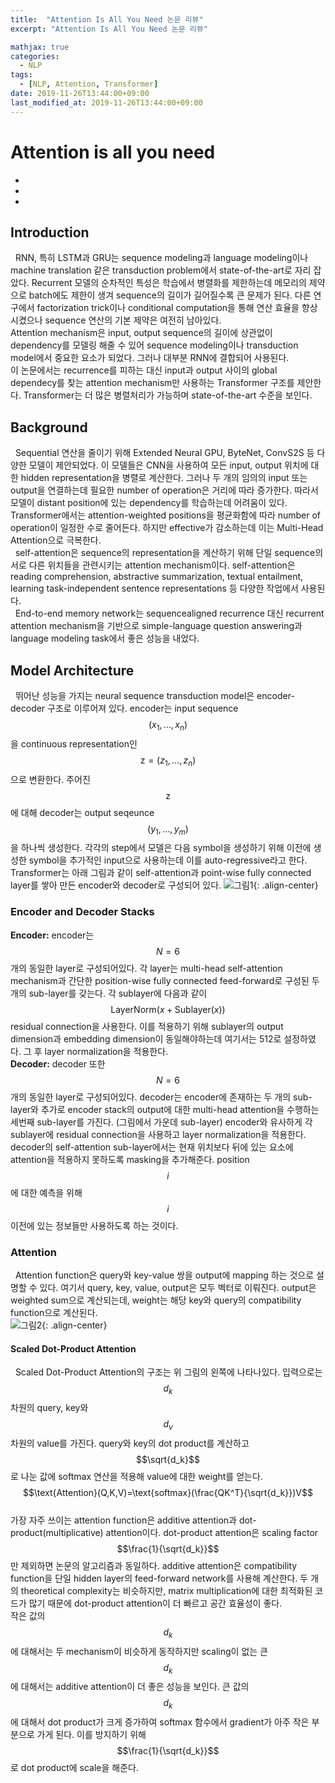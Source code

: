 ```yaml
---
title:  "Attention Is All You Need 논문 리뷰"
excerpt: "Attention Is All You Need 논문 리뷰"

mathjax: true
categories:
  - NLP
tags:
  - [NLP, Attention, Transformer]
date: 2019-11-26T13:44:00+09:00
last_modified_at: 2019-11-26T13:44:00+09:00
---
```


# Attention is all you need
+
+
+

## Introduction
&nbsp;&nbsp;RNN, 특히 LSTM과 GRU는 sequence modeling과 language modeling이나 machine translation 같은 transduction problem에서 state-of-the-art로 자리 잡았다. 
Recurrent 모델의 순차적인 특성은 학습에서 병렬화를 제한하는데 메모리의 제약으로 batch에도 제한이 생겨 sequence의 길이가 길어질수록 큰 문제가 된다. 
다른 연구에서 factorization trick이나 conditional computation을 통해 연산 효율을 향상시켰으나 sequence 연산의 기본 제약은 여전히 남아있다.  
Attention mechanism은 input, output sequence의 길이에 상관없이 dependency를 모델링 해줄 수 있어 sequence modeling이나 transduction model에서 중요한 요소가 되었다. 
그러나 대부분 RNN에 결합되어 사용된다.  
이 논문에서는 recurrence를 피하는 대신 input과 output 사이의 global dependecy를 찾는 attention mechanism만 사용하는 Transformer 구조를 제안한다. 
Transformer는 더 많은 병렬처리가 가능하며 state-of-the-art 수준을 보인다.    

## Background
&nbsp;&nbsp;Sequential 연산을 줄이기 위해 Extended Neural GPU, ByteNet, ConvS2S 등 다양한 모델이 제안되었다. 
이 모델들은 CNN을 사용하여 모든 input, output 위치에 대한 hidden representation을 병렬로 계산한다. 
그러나 두 개의 임의의 input 또는 output을 연결하는데 필요한 number of operation은 거리에 따라 증가한다. 
따라서 모델이 distant position에 있는 dependency를 학습하는데 어려움이 있다. 
Transformer에서는 attention-weighted positions을 평균화함에 따라 number of operation이 일정한 수로 줄어든다. 
하지만 effective가 감소하는데 이는 Multi-Head Attention으로 극복한다.  
&nbsp;&nbsp;self-attention은 sequence의 representation을 계산하기 위해 단일 sequence의 서로 다른 위치들을 관련시키는 attention mechanism이다. 
self-attention은 reading comprehension, abstractive summarization, textual entailment, learning task-independent sentence representations 등 다양한 작업에서 사용된다.  
&nbsp;&nbsp;End-to-end memory network는 sequencealigned recurrence 대신 recurrent attention mechanism을 기반으로  simple-language question answering과 language modeling task에서 좋은 성능을 내었다.    

## Model Architecture
&nbsp;&nbsp;뛰어난 성능을 가지는 neural sequence transduction model은 encoder-decoder 구조로 이루어져 있다. 
encoder는 input sequence $$(x_1,...,x_n)$$을 continuous representation인 $$\text{z} = (z_1,...,z_n)$$으로 변환한다. 
주어진 $$\text{z}$$에 대해 decoder는 output seqeunce $$(y_1,...,y_m)$$을 하나씩 생성한다. 
각각의 step에서 모델은 다음 symbol을 생성하기 위해 이전에 생성한 symbol을 추가적인 input으로 사용하는데 이를 auto-regressive라고 한다.  
Transformer는 아래 그림과 같이 self-attention과 point-wise fully connected layer를 쌓아 만든 encoder와 decoder로 구성되어 있다. 
![그림1](/assets/images/Transformer_figure1.png "그림1"){: .align-center}

###  Encoder and Decoder Stacks
**Encoder:** encoder는 $$N=6$$개의 동일한 layer로 구성되어있다. 
각 layer는 multi-head self-attention mechanism과 간단한 position-wise fully connected feed-forward로 구성된 두개의 sub-layer를 갖는다. 
각 sublayer에 다음과 같이 $$\text{LayerNorm}(x+\text{Sublayer}(x))$$ residual connection을 사용한다. 
이를 적용하기 위해 sublayer의 output dimension과 embedding dimension이 동일해야하는데 여기서는 512로 설정하였다. 
그 후 layer normalization을 적용한다.  
**Decoder:** decoder 또한 $$N=6$$개의 동일한 layer로 구성되어있다. 
decoder는 encoder에 존재하는 두 개의 sub-layer와 추가로 encoder stack의 output에 대한 multi-head attention을 수행하는 세번째 sub-layer를 가진다. (그림에서 가운데 sub-layer) 
encoder와 유사하게 각 sublayer에 residual connection을 사용하고 layer normalization을 적용한다. 
decoder의 self-attention sub-layer에서는 현재 위치보다 뒤에 있는 요소에 attention을 적용하지 못하도록 masking을 추가해준다. 
position $$i$$에 대한 예측을 위해 $$i$$ 이전에 있는 정보들만 사용하도록 하는 것이다.    

### Attention
&nbsp;&nbsp;Attention function은 query와 key-value 쌍을 output에 mapping 하는 것으로 설명할 수 있다. 
여기서 query, key, value, output은 모두 벡터로 이뤄진다. 
output은 weighted sum으로 계산되는데, weight는 해당 key와 query의 compatibility function으로 계산된다.  
![그림2](/assets/images/Transformer_figure2.png "그림2"){: .align-center}  

#### Scaled Dot-Product Attention
&nbsp;&nbsp;Scaled Dot-Product Attention의 구조는 위 그림의 왼쪽에 나타나있다. 
입력으로는 $$d_k$$ 차원의 query, key와 $$d_v$$ 차원의 value를 가진다. 
query와 key의 dot product를 계산하고 $$\sqrt{d_k}$$로 나눈 값에 softmax 연산을 적용해 value에 대한 weight를 얻는다.  
$$\text{Attention}(Q,K,V)=\text{softmax}(\frac{QK^T}{\sqrt{d_k}})V$$  
가장 자주 쓰이는 attention function은 additive attention과 dot-product(multiplicative) attention이다. 
dot-product attention은 scaling factor $$\frac{1}{\sqrt{d_k}}$$만 제외하면 논문의 알고리즘과 동일하다. 
additive attention은 compatibility function을 단일 hidden layer의 feed-forward network를 사용해 계산한다. 
두 개의 theoretical complexity는 비슷하지만, matrix multiplication에 대한 최적화된 코드가 많기 때문에 dot-product attention이 더 빠르고 공간 효율성이 좋다.  
작은 값의 $$d_k$$에 대해서는 두 mechanism이 비슷하게 동작하지만 scaling이 없는 큰 $$d_k$$에 대해서는 additive attention이 더 좋은 성능을 보인다. 
큰 값의 $$d_k$$에 대해서 dot product가 크게 증가하여 softmax 함수에서 gradient가 아주 작은 부분으로 가게 된다. 
이를 방지하기 위해 $$\frac{1}{\sqrt{d_k}}$$로 dot product에 scale을 해준다. 
